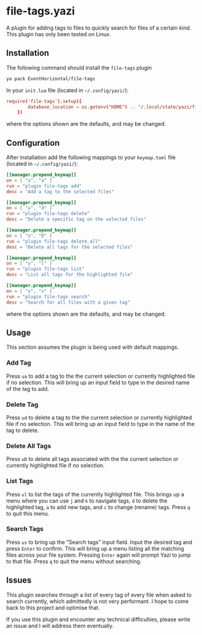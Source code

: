 # file-tags.yazi
A plugin for adding tags to files to quickly search for files of a certain kind. This plugin has only been tested on Linux.

## Installation

The following command should install the `file-tags` plugin

```bash
ya pack EventHorizontal/file-tags
```

In your	`init.lua` file (located in `~/.config/yazi/`):

```toml
require('file-tags').setup({
		database_location = os.getenv("HOME") .. "/.local/state/yazi/file-tags/tag_database.json"
	})
```
where the options shown are the defaults, and may be changed.


## Configuration

After installation add the following mappings to your `keymap.toml` file (located in `~/.config/yazi/`):

```toml
[[manager.prepend_keymap]]
on = [ "u", "a" ]
run = "plugin file-tags add"
desc = "Add a tag to the selected files"

[[manager.prepend_keymap]]
on = [ "u", "d" ]
run = "plugin file-tags delete"
desc = "Delete a specific tag on the selected files"

[[manager.prepend_keymap]]
on = [ "u", "D" ]
run = "plugin file-tags delete_all"
desc = "Delete all tags for the selected files"

[[manager.prepend_keymap]]
on = [ "u", "l" ]
run = "plugin file-tags list"
desc = "List all tags for the highlighted file"

[[manager.prepend_keymap]]
on = [ "u", "s" ]
run = "plugin file-tags search"
desc = "Search for all files with a given tag"
```

where the options shown are the defaults, and may be changed.

## Usage

This section assumes the plugin is being used with default mappings.

### Add Tag

Press `ua` to add a tag to the the current selection or currently highlighted file if no selection. This will bring up an input field to type in the desired name of the tag to add.

### Delete Tag

Press `ud` to delete a tag to the the current selection or currently highlighted file if no selection. This will bring up an input field to type in the name of the tag to delete.

### Delete All Tags

Press `uD` to delete all tags associated with the the current selection or currently highlighted file if no selection.
### List Tags
Press `ul` to list the tags of the currently highlighted file. This brings up a menu where you can use `j` and `k` to navigate tags, `d` to delete the highlighted tag, `a` to add new tags, and `c` to change (rename) tags. Press `q` to quit this menu.

### Search Tags

Press `us` to bring up the "Search tags" input field. Input the desired tag and press `Enter` to confirm. This will bring up a menu listing all the matching files across your file system. Pressing `Enter` again will prompt Yazi to jump to that file. Press `q` to quit the menu without searching.

## Issues

This plugin searches through a list of every tag of every file when asked to search currently, which admittedly is not very performant. I hope to come back to this project and optimise that.

If you use this plugin and encounter any technical difficulties, please write an issue and I will address them eventually.
